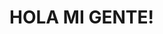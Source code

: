 <html>
 <head>
 </head>
 <body>
  <h1 style="text-aling:center;">HOLA MI GENTE!</h1>
 </body>
</html>
